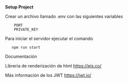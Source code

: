 **Setup Project**

Crear un archivo llamado .env con las siguientes variables

```
    PORT
    PRIVATE_KEY
```

Para iniciar el servidor ejecutar el comando

```
   npm run start
```

Documentación

Libreria de renderización de html
https://ejs.co/

Más información de los JWT https://jwt.io/
